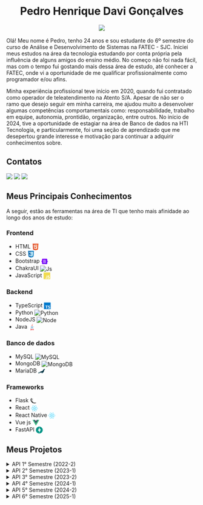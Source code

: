 <h1 align="center"> Pedro Henrique Davi Gonçalves </h1>


<p align="center">
  <img src="./Arquivos/Foto-portifolio.jpg" width="320"/>
</p>

Olá! Meu nome é Pedro, tenho 24 anos e sou estudante do 6º semestre do curso de Análise e Desenvolvimento de Sistemas na FATEC - SJC. Iniciei meus estudos na área da tecnologia estudando por conta própria pela influência de alguns amigos do ensino médio. No começo não foi nada fácil, mas com o tempo fui gostando mais dessa área de estudo, até conhecer a FATEC, onde vi a oportunidade de me qualificar profissionalmente como programador e/ou afins.

Minha experiência profissional teve início em 2020, quando fui contratado como operador de teleatendimento na Atento S/A. Apesar de não ser o ramo que desejo seguir em minha carreira, me ajudou muito a desenvolver algumas competências comportamentais como: responsabilidade, trabalho em equipe, autonomia, prontidão, organização, entre outros.
No início de 2024, tive a oportunidade de estagiar na área de Banco de dados na HTI Tecnologia, e particularmente, foi uma seção de aprendizado que me desepertou grande interesse e motivação para continuar a adquirir conhecimentos sobre.



## Contatos
<div>
<a href="https://www.linkedin.com/in/pedrohdavi"target="_blank"><img src="https://img.shields.io/badge/-LinkedIn-%230077B5?style=for-the-badge&logo=linkedin&logoColor=white" target="_blank"></a>
<a href="mailto:pedro.henrique04896@gmail.com"target="_blank"><img src="https://img.shields.io/badge/Gmail-D14836?style=for-the-badge&logo=gmail&logoColor=white" target="_blank"></a>
<a href="https://github.com/PedrohDavi"><img src = "https://img.shields.io/badge/github-%23121011.svg?style=for-the-badge&logo=github&logoColor=white"/></a>
</div>

## Meus Principais Conhecimentos

A seguir, estão as ferramentas na área de TI que tenho mais afinidade ao longo dos anos de estudo:

### Frontend
- HTML <img align="center" alt="HTML" height="18" width="18" src="https://raw.githubusercontent.com/devicons/devicon/master/icons/html5/html5-original.svg">
- CSS <img align="center" alt="CSS" height="18" width="18" src="https://raw.githubusercontent.com/devicons/devicon/master/icons/css3/css3-original.svg">
- Bootstrap <img align="center" alt="Js" height="18" width="18" src="https://github.com/devicons/devicon/blob/master/icons/bootstrap/bootstrap-original.svg">
- ChakraUI <img align="center" alt="Js" height="18" width="18" src="./Arquivos/Icons/icons8-chakra-ui.svg">
- JavaScript <img align="center" alt="Js" height="18" width="18" src="https://raw.githubusercontent.com/devicons/devicon/master/icons/javascript/javascript-plain.svg">

### Backend
- TypeScript <img align="center" alt="Ts" height="18" width="18" src="https://raw.githubusercontent.com/devicons/devicon/master/icons/typescript/typescript-plain.svg">
- Python <img align="center" alt="Python" height="18" width="18" src="https://cdn.jsdelivr.net/gh/devicons/devicon@latest/icons/python/python-original.svg" />
- NodeJS <img align="center" alt="Node" height="18" width="18" src="https://cdn.jsdelivr.net/gh/devicons/devicon@latest/icons/nodejs/nodejs-plain-wordmark.svg" />
- Java <img align="center" alt="Java" height="18" width="18" src="https://github.com/devicons/devicon/blob/master/icons/java/java-original-wordmark.svg">

### Banco de dados
- MySQL <img align="center" alt="MySQL" height="18" width="18" src="https://cdn.jsdelivr.net/gh/devicons/devicon@latest/icons/mysql/mysql-original.svg" />
- MongoDB <img align="center" alt="MongoDB" height="18" width="18" src="https://cdn.jsdelivr.net/gh/devicons/devicon@latest/icons/mongodb/mongodb-original.svg" />
- MariaDB <img align="center" alt="MariaDB" height="18" width="18" src="https://github.com/devicons/devicon/blob/master/icons/mariadb/mariadb-original.svg" />

### Frameworks
- Flask <img align="center" alt="Flask" height="18" width="18" src="https://github.com/devicons/devicon/blob/master/icons/flask/flask-original.svg" />
- React <img align="center" alt="React" height="18" width="18" src="https://github.com/devicons/devicon/blob/master/icons/react/react-original.svg" />
- React Native <img align="center" alt="React Native" height="18" width="18" src="https://github.com/devicons/devicon/blob/master/icons/react/react-original.svg" />
- Vue js <img align="center" alt="Vue js" height="18" width="18" src="https://github.com/devicons/devicon/blob/master/icons/vuejs/vuejs-original.svg" />
- FastAPI <img align="center" alt="FastAPI" height="18" width="18" src="https://github.com/devicons/devicon/blob/master/icons/fastapi/fastapi-original.svg" />

## Meus Projetos

<details> 
<summary>API 1° Semestre (2022-2)</summary>
<br>

### Projeto Suportfy
<br>

O primeiro projeto realizado ao longo do curso foi um desafio proposto pela própria FATEC-SJC. A instituição exerceu o papel de empresa parceira e tivemos como nosso cliente final o professor Antônio Egydio São Tiago Graça, que foi muito importante para o aprendizado sobre como funciona a relação com um cliente.

O objetivo do projeto proposto visa a identificação de problemas em computadores dos laborátórios de informática da FATEC-SJC, e a partir disso, realizar abertura de chamados internos para que as correções sejam aplicadas de forma mais rápida e efetiva.

Suportfy foi o nome dado a aplicação feita pela minha equipe (Equipe Alpha), que trouxe uma aplicação web simples e intuitiva capaz de visualizar todos os laboratórios de informática e seus computadores, abrir chamados e encaminhá-los por e-mail para a área responsável e editar layouts, tornando a manipulação de máquinas mais prática.


<h3>Github do projeto</h3>

[GitHub](https://github.com/EquipeAlpha1/suportfyAPI)


### Tecnologias Utilizadas

As tecnologias utilizadas nesse projeto foram as seguintes:

* HTML e CSS - Principais recursos no desenvolvimento Frontend;
* BootStrap - Biblioteca que serviu para estilização e padronização das interfaces desenvolvidas;
* JavaScript - Recurso usado no Frontend que tornou as páginas do projeto mais interativas;
* Flask - Framework utilizado para facilitar a integração das tecnologias do software;
* Python - Linguagem de programação que atuou no Backend do software;
* SQLite - Banco de dados relacional de uso simples que foi capaz de salvar os dados dos laboratórios e das máquinas, assim como suas alterações.


<h3>Contribuições Pessoais</h3>
<br>
  
* Atuação no time de desenvolvimento, contribuindo com a construção e estilização de páginas. Em todos os códigos, busquei manter o HTML o mais semântico possível para facilitar a compreensão e manutenção do código;
* Responsável pela tela inicial, incluindo instruções sobre o funcionamento do software. O uso da tecnologia Bootstrap foi essencial, para componentes personalizados e reutilizáveis;
* Implementação do componente header com menu de navegação;
* Responsável por toda a documentação do projeto, incluindo o README.
 
Nota: Inicialmente, realizava commits diretamente pela conta do projeto, posteriormente entendi que não é uma boa prática.


### Hard Skills
As hard skills que mais desenvolvi com o projeto foram:

* HTML e CSS - uso com ajuda dos integrantes e professores;
* JavaScript - Faço com autonomia;
* BootStrap - Faço com autonomia.


### Soft Skills
As soft skills quem me ajudaram no projeto foram:

* Organização - Muito importante pra mim, pois a ordem de realização das tarefas precisou ser distribuída de maneira assertiva para que nenhuma parte do desenvolvimento do grupo fosse comprometida, tanto na documentação como no código. Na terceira sprint, essa softskill se tornou essencial devido ao número de tarefas e seus determinados esforços que eram altos, mantendo a organização conseguimos finalizar a maior parte da API;

* Trabalho em equipe - Essencial para o sucesso do projeto, porque cada integrante trabalha de uma forma e tem determinado nível de conhecimento, as reuniões e conversas individuais com os demais desenvolvedores ajudaram de maneira significante na divisão de tarefas e esforços. Além disso, buscar o auxilio de integrantes com mais conhecimento e experiência foi determinante para conclusão de minhas tarefas, por exemplo, no início tive muita dificuldade em aplicar o bootstrap no desenvolvimento frontend, então com a ajuda do PO pude entender e aprender como a tecnologia é aplicada de forma responsiva no desenvolvimento web;

* Resilência - Soft skill extremamente necessária, principalmente após a primeira entrega, onde tivemos um feedback negativo do cliente. Serviu de motivação e para entendimento do que precisaria ser mudado, a resilência me ajudou a levar esse feedback como uma oportunidade de melhorar nos quesitos desenvolvimento e apresentação ao cliente. 

</details>

<details>
<summary>API 2° Semestre (2023-1)</summary>
<br>

### Projeto Agis
<br>

No segundo semestre do curso, a "empresa parceira" foi novamente a própria FATEC-SJC com o professor Giuliano Araujo Bertoti sendo o cliente, e o desafio proposto foi uma ferramenta de gerenciamento escolar, visando otimizar a organização de um professor em relação a seus alunos, no que diz respeito a atividades, trabalhos e provas.

A solução apresentada pela Equipe Alpha, foi uma ferramenta desktop que exibe de forma objetiva informações sobre atividades e pendências de alunos que ainda não atenderam determinada demanda do professor. O software desenvolvido, não tem a necessidade de conexão com a internet, pois o cenário apresentado pelo cliente propôs que não fosse necessário devido a baixa qualidade da mesma no contexto. Com a solução apresentada, o usuário é capaz de cadastrar escolas, turmas, alunos e atividades, além disso também é possível visualizar os alunos que ainda não entregaram determinada atividade.

<h3>Github do projeto</h3>

[GitHub](https://github.com/EquipeAlpha1/Agis)

### Tecnologias Utilizadas

As tecnologias utilizadas nesse projeto foram as seguintes:

* Java - Linguagem de programação usada no front e backend;
* MySQL - Banco de dados relacional usado na aplicação;
* Astah - Ferramenta usada para fazer diagrama UML, modelagem do Backend;
* Jira - Gerenciamento de tarefas do grupo;
* Figma - Prototipação das interfaces de usuário;
* Intellij IDEA - IDE usada pra desenvolvimento.


<h3>Contribuições Pessoais</h3>
* Atuei na modelagem inicial do diagrama UML, que se mostrou muito importante no desenvolvimento do projeto, pois todas as interações relacionadas ao backend, seguiram a estrutura apresentada no diagrama;
* Participei da modelagem do Banco de dados, visando armazenar apenas o necessário no contexto da aplicação. A escolha do Banco de dados MySQL, se deu por conta da compatibilidade e facilidade da implementação no software;
* Criei as páginas de cadastro de escola, turma e aluno, para isso foi utilizado Java Swing que visou priorizar mais a funcionalidade das interfaces do que a estilização, pois as telas do usuário são simples, porém intuitivas para uso;
* Nessa API também pude participar na escolha das tecnologias utilizadas e na avaliação de como essas seriam benéficas ao grupo. Optar por Java Swing, se mostrou eficiente, pois trouxe mais facilidade no uso com a IDE escolhida e na visulização das interfaces do frontend, consequentemente melhorou a produtividade na criação das telas de usuário.


### Hard Skills
As hard skills que mais desenvolvi com o projeto foram:

* Java - Faço com autonomia;
* Modelagem UML - Faço com autonomia;
* Modelagem BD - Faço com autonomia;
* Versionamento de código (Git) - Faço com autonomia.

### Soft Skills
As soft skills quem me ajudaram no projeto foram:

* Autonomia - Devido a algumas ausências importantes com relação a API anterior, foi necessário realizar muitas das tarefas de forma autônoma, com isso muitas video aulas e conversas com o professor da matéria relacionada, foram necessárias e ajudaram de forma significativa;
* Proatividade - Com um grupo menor do que o anterior, precisei mostrar atitude de se colocar a disposição para que a produtividade do trabalho não fosse afetada, visto que a carga de tarefas seria maior;
* Assertividade - A assertividade foi essencial no momento de tomar decisões rápidas e claras durante a execução do projeto, principalmente no início quando foi necessário definir as tecnlogias a serem utilizadas. Saber comunicar de forma objetiva e precisa tanto problemas quanto soluções ajudou a manter o foco da equipe, garantindo que o andamento das tarefas fosse eficiente e que as expectativas do cliente fossem atendidas.
</details>

<details> 
<summary>API 3° Semestre (2023-2)</summary>
<br>

### Projeto SOGAP
<br>

A terceira API foi realizada com a equipe BuzzTech e teve como cliente a empresa Ionic Health, que atua no ramo da saúde, especificamente com exames de imagem. A organização propôs o desafio de desenvolver uma solução para gerenciamento de processos e auditorias, visando manter o controle e a organização dos mesmos e permitir o acompanhamento de cada etapa de determinado processo, garantindo assim o cumprimento dos prazos de clientes externos. A ideia de tal software, surgiu da necessidade de obter mais organização dos processos, pois por serem extremamente burocráticos, demandam um controle sobre cada etapa de detreminada requisição do cliente, tudo isso precisa estar devidamente documentado para possíveis correções ou mudanças sobre os processos.

Com isso, desenvolvemos uma aplicação web capaz de criar, monitorar e registrar cada etapa dos processos regulatórios necessários para a Ionic Health. O ponto focal do projeto foi facilitar ao máximo a experiência do usuário, com interfaces intuitivas e de fácil acesso, visto que os processos a serem registrados já são de alta complexidade, segundo o cliente.


<h3>Github do projeto</h3>

[Github](https://github.com/BuzzTech-API/API_ADS_3SEMESTRE_2023.2)


### Tecnologias Utilizadas

As tecnologias utilizadas nesse projeto foram as seguintes:

* React - Framework usado para desenvolvimento Frontend;
* Chakra UI - Principal biblioteca usada para estilização do Frontend;
* TypeScript - Linguagem de programação para desenvolvimento Frontend;
* FastAPI - Ferramenta usada para testar as rotas Backend;
* Python - Linguagem de programação para desenvolvimento Backend;
* PostgreSQL - Banco de dados reacional usado na aplicação.


<h3>Contribuições Pessoais</h3>

* Nessa API pude compreender muito sobre outras formas de estilização e estruturação do frontend, isso porque além de usar o framework React, toda a construção dos componentes foi baseada na biblioteca Chakra UI.
* Minha principal contribuição foi codificando telas e modais, necessários para interação do usuário com outras partes da aplicação;
* O projeto em si, por se assemelhar muito ao software Trello, se mostrou desafiador na questão de layout, pois são diversos boxes que abrem outros componentes como modais, acordions e entre outros. Também pude trabalhar na estilização de todos esses componentes, inclusive no layout geral do software, aplicando boas prática de UI, visto que o software é de complexa utilização para usuários comuns.


### Hard Skills
As hard skills que mais desenvolvi com o projeto foram:

* HTML e CSS - Faço com autonomia;
* React - Faço com autonomia;
* Chakra UI - Faço com autonomia.


### Soft Skills
As soft skills quem me ajudaram no projeto foram:

* Trabalho em equipe - Essa softskill foi desenvolvida por dois principais motivos, primeiro devido a relação de dependência entre tarefas e segundo por aceitar a ajuda de outros integrantes que possuem mais experiência no desenvolvimento web. Precisei terminar minhas tarefas com tempo hábil para que meus componentes pudessem fazer requisições para outras partes do projeto;

* Comunicação - Uma característica comportamental básica, porém essencial. Através da comunicação com o grupo (especialmente com o PO), me ajudou a entender de fato como determinada tarefa devia ser realizada e quais as características necessárias para validação do cliente, diversas vezes precisei entrar em ligação com o PO para seber se o caminho seguido estava correto, isso ajudou nas entregas feitas em conformidade com o prototipado anteriormente.

</details>

<details>
<summary>API 4° Semestre (2024-1)</summary>
<br>
  
### Projeto Synergy
<br>

O projeto foi desenvolvido em parceria com a SIATT, uma empresa de grande renome no setor aeroespacial, reconhecida por sua atuação na fabricação de mísseis para a Marinha Brasileira. A SIATT buscava uma solução eficiente para o gerenciamento de reuniões entre seus colaboradores, atendendo às demandas de comunicação e organização, especialmente em um cenário corporativo de alta complexidade.

O problema proposto pela SIATT envolvia a dificuldade em centralizar e automatizar a gestão de reuniões que são realizadas diariamente pela empresa, tanto presenciais quanto virtuais. A empresa enfrentava desafios na organização de salas físicas, na criação e gestão de reuniões online, e na identificação de participantes de forma eficiente. Havia também a necessidade de integração com a API do Zoom, para automatizar o agendamento de reuniões, gerenciamento de usuários e controle de horários e locais, facilitando a participação dos colaboradores de diferentes locais e contextos.

Como solução, foi entregue um software robusto que integra diretamente com a API do Zoom, permitindo a criação e gestão de salas de reuniões, identificação dos usuários e o agendamento dinâmico de reuniões, seja para encontros presenciais ou virtuais. O sistema permitia uma visão clara de horários, participantes e locais, além de oferecer notificações automáticas para os envolvidos. Isso garantiu maior agilidade e organização nos processos de reuniões da SIATT, reduzindo problemas logísticos e aumentando a eficiência operacional.

<h3>Github do projeto</h3>

[GitHub](https://github.com/BuzzTech-API/API_ADS_4SEMESTRE_2024.1)

### Tecnologias Utilizadas

As tecnologias utilizadas nesse projeto foram as seguintes:

* React - Principal tecnologia usada no frontend para criação de componentes, páginas, entre outras funcionalidades;
* Docker - Utilizado para manter a aplicação independente, gerenciando cada parte do software em containers separados;
* Figma - Usado para prototipação do frontend do software;
* MySQL - Banco de dados relacional usado para salvar informações de salas, usuários e reuniões;
* Chakra-UI - Biblioteca usada no frontend para facilitar a utilização de componentes personalizados;
* NestJS - Tecnologia usada para trabalhar com microservices na aplicação;
* NextJS - Framework backend que foi útil para criação de rotas e gerenciar API do Zoom.


<h3>Contribuições Pessoais</h3>

Neste projeto, minha principal contribuição foi o desenvolvimento de todos os componentes de botões e a criação de formulários para o agendamento e gestão de salas físicas, virtuais e híbridas. Utilizando React como tecnologia principal, criei botões reutilizáveis e altamente customizáveis, com diferentes variações de estilo e comportamento, de acordo com as necessidades do sistema. Os botões foram projetados de forma modular, permitindo que fossem facilmente incorporados em diversos fluxos da aplicação, como em formulários, painéis de controle e telas de confirmação.

Além dos botões, também atuei na construção de formulários que permitiam a criação e gerenciamento de diferentes tipos de reuniões. Cada formulário foi desenvolvido com o objetivo de proporcionar uma experiência de uso clara e intuitiva, integrando campos específicos de reuniões físicas, virtuais (integradas com a API do Zoom) e híbridas.

A validação dos dados e a conexão dos campos do formulário ao backend, utilizando MySQL e Next.js, foi uma das partes mais críticas, garantindo que as informações inseridas fossem corretamente armazenadas e recuperadas para futuras interações.

A escolha por componentes modulares e formulários conectados ao backend foi justificada pela necessidade de escalabilidade e manutenção. Utilizando React, consegui criar uma base sólida de componentes que poderiam ser reutilizados em outras partes do sistema, reduzindo o esforço de desenvolvimento e aumentando a consistência da interface. A integração direta com o backend também foi fundamental para garantir a integridade dos dados e a comunicação eficiente entre frontend e backend.

### Hard Skills

As hard skills que mais desenvolvi com o projeto foram:

* React - uso com autonomia.
* Docker - uso com ajuda de integrantes;
* Chakra-UI - uso com autonomia.

### Soft Skills

As soft skills quem me ajudaram no projeto foram:

* Organização - Fundamental ao longo do projeto, já que precisei equilibrar as atividades acadêmicas com o desenvolvimento do software. Desenvolvi um cronograma pessoal para gerenciar meu tempo entre as sprints e as demandas do curso. Isso foi crucial para garantir que as entregas fossem realizadas dentro dos prazos, sem comprometer a qualidade do projeto. Além disso, a organização me ajudou a priorizar tarefas críticas, como a integração do front com o backend, garantindo um fluxo contínuo de trabalho.

* Trabalho em equipe – No projeto, o trabalho em equipe foi essencial principalmente para que eu pudesse entender, junto aos integrantes responsáveis pelo backend, como os dados estavam sendo armazenados no banco de dados. Essa troca foi crucial para que eu conseguisse integrar corretamente o formulário no frontend, garantindo que os dados fossem enviados de forma adequada para a API. Colaborei ativamente com o time sempre questionando sobre como alinhar a estrutura dos dados, esclarecer dúvidas sobre os endpoints e ajustar o envio das informações conforme as validações definidas no backend. Essa interação direta evitou erros de comunicação, retrabalho e contribuiu para uma integração fluida entre as duas partes do sistema.

</details>

<details>
<summary>API 5° Semestre (2024-2)</summary>
<br>
  
### Projeto ClimaTrack
<br>

A quinta API foi um desafio proposto pela Kersys, empresa que atua na área de gestão florestal, oferecendo sistemas específicos para o produtor rural que visa maximizar a análise de dados para determinado local. 

Muitas vezes, o produtor rural não tem dados precisos relacionados às alterações climáticas de um local que pretende fazer o plantio ou que já possui uma colônia. Isso dificulta a produção a longo prazo, pois mesmo que tenha dados do presente, não é possível saber como o clima do local irá variar com o tempo. Outro fator relevante com relação a análise climática, é o fato de que em muitos locais não possuem conexão estável com a internet, fazendo com que o produtor tenha dados imprecisos ou desatualizados dependendo do equipamento utilizado.

Pensando nisso, a Kersys nos propôs um software que seja capaz de acompanhar o histórico das variações das informações climáticas de um determinado local. O usuário também deve poder cadastrar suas áreas e acompanhar as mudanças que ocorrem sobre dois aspectos: pluviosidade e temperatura. Como solução, implementamos uma aplicação mobile que através de uma API externa, é capaz de acompanhar o histórico de variação de pluviosidade e temperatura de acordo com a entrada do usuário. O produtor, também é capaz de cadastrar áreas que possui lavoura com base na latitude e longitude do local que é obtida através de um mapa de fácil navegação. O aplicativo também funciona sem conexão com a internet, dando mais flexibilidade ao usuário na escolha da área analisada.


<h3>Github do projeto</h3>

[GitHub](https://github.com/BuzzTech-API/API_ADS_5SEMESTE_2024.2)

### Tecnologias Utilizadas

As tecnologias utilizadas nesse projeto foram as seguintes:

* React Native- Tecnologia utilizada para desenvolvimento frontend mobile;
* Figma - Usado para prototipação do frontend do software;
* Python - Linguagem de programação para desenvolvimento Backend;
* TypeScript - Linguagem de programação para desenvolvimento Frontend;
* FastAPI - Ferramenta usada para testar as rotas Backend;
* Firebase - Banco de dados usado para salvar informações de áreas do usuário e plantações.


<h3>Contribuições Pessoais</h3>

O projeto como um todo, demandou grande contribuição no desenvolvimento frontend, pois os principais componentes se relacionavam aos dados buscados da API externa que utilizamos. Nesse aspecto pude contribuir significativamente na visualização dos dados de temperatura e pluviosidade de uma determinada área ao longo do tempo. Na primeira entrega, os dados eram mostrados de uma forma simples e o usuário precisa usar o scroll para visualizar todos os dados requisitados, posteriormente isso mudo para dois gráficos (temperatura e pluviosidade), facilitando assim a análise de variação para o usuário. 

Para montar os gráficos, foi essecial entender funções que outros integrantes haviam feito no projeto, pois foi usada uma função que pega os dados da API formatados para que pudessem ser inseridos no gráfico e também foi preciso entender como os componentes precisavam estar para que fossem inseridos em uma tela do usuário.


### Hard Skills

As hard skills que mais desenvolvi com o projeto foram:

* React Native - uso com autonomia.
* TypeScript - uso com autonomia;
* FastAPI - uso com autonomia.

### Soft Skills

As soft skills quem me ajudaram no projeto foram:

* Trabalho em equipe - Se mostrou muito importante porque na primeira entrega, o gráfico que havia feito ainda não integrava com os dados do backend, então com a ajuda do PO pude fazer a visualização simples para que pudesse ser apresentada ao cliente e depois a visualização no gráfico com os dados reais.
* Adaptabilidade - Mesmo já tendo trabalho com o desenvolvimento frontend com React, algumas coisas são diferentes no React Native, então foi necessário se adaptar de forma gradativa para que os mesmo conceitos pudessem ser usados para uma aplicação mobile, principalmente no que diz respeito a tags e responsividade das telas e componentes.

</details>

<details>
<summary>API 6° Semestre (2025-1)</summary>
<br>
  
### Projeto Auxia
<br>

Nessa API, a empresa parceira foi a Dom Rock, que atua no ramo de Big Data e Inteligência Artificial, fornecendo soluções para integração, análise e gerenciamento de grandes volumes de dados. Suas plataformas são voltadas para empresas, com foco na automação de decisões e melhoria de processos.

O projeto surgiu a partir da necessidade de cuidadores de pessoas com Alzheimer obterem respostas rápidas e assertivas sobre como agir em determinadas situações com os pacientes. No entanto, um problema recorrente no uso de modelos de linguagem (LLMs) é que, muitas vezes, as respostas geradas a partir de um prompt isolado carecem de contexto — o que pode levar a respostas imprecisas ou que não condizem com a realidade, especialmente em cenários sensíveis como o cuidado com pacientes com Alzheimer.

Na sexta API, o desafio proposto foi desenvolver uma aplicação web capaz de avaliar respostas fornecidas por LLMs, com o objetivo de melhorar seu desempenho por meio de feedback humano. A ferramenta permite enviar um mesmo prompt simultaneamente para dois modelos de linguagem por meio de API, exibir as respostas obtidas e possibilitar que o usuário avalie cada uma separadamente, escolha a que considerar melhor e justifique sua decisão. Todos os dados coletados são armazenados em um banco de dados, servindo de base para futuros processos de retreinamento e aprimoramento dos modelos.

A solução desenvolvida pela equipe consistiu em uma plataforma com uma interface de chat que viabiliza interações simultâneas com dois LLMs (sem que o usuário saiba quais são), permitindo uma comparação imparcial e baseada na experiência do usuário. Com isso, busca-se não apenas aprimorar os modelos, mas também garantir respostas mais contextuais e adequadas a cenários reais, como o cuidado de pessoas com Alzheimer.


<h3>Github do projeto</h3>

[GitHub](https://github.com/BuzzTech-API/API_ADS_6SEMESTE_2025.1)

### Tecnologias Utilizadas

As tecnologias utilizadas nesse projeto foram as seguintes:

* Vue.js- Tecnologia utilizada para desenvolvimento frontend ;
* Figma - Usado para prototipação do frontend do software;
* Python - Linguagem de programação para desenvolvimento Backend utilizado junto ao FastAPI;
* TypeScript - Linguagem de programação para desenvolvimento Frontend;
* MongoDB - Banco de dados usado para exportação de dados;
* ChromaDB - Banco de dados usado para armazenar alguns trechos vetorizados que seriam utilizados para melhorar futuros prompts do usuário.


<h3>Contribuições Pessoais</h3>

Minhas contribuições no projeto estiveram focadas no desenvolvimento frontend, utilizando o framework Vue para criar uma interface coesa, funcional e intuitiva. Desenvolvi diversos componentes reutilizáveis, como campos de input, botões, caixas de conteúdo e modais, que garantiram consistência visual e facilitaram a manutenção da interface.

Implementei também modais de confirmação para ações críticas, assegurando que o usuário pudesse tomar decisões com mais segurança. Fui responsável pela página de conclusão apresentada ao final do processo de avaliação, proporcionando um encerramento claro à jornada do usuário.

Além disso, desenvolvi a lógica de redefinição de senha com critérios de segurança voltados para administradores, e realizei a configuração das rotas de navegação entre páginas, garantindo uma experiência fluida e alinhada ao fluxo da aplicação.


### Hard Skills

As hard skills que mais desenvolvi com o projeto foram:

* Vue.js - uso com autonomia;
* TypeScript - uso com autonomia.

### Soft Skills

As soft skills quem me ajudaram no projeto foram:

* Autonomia - Durante o desenvolvimento do projeto, a autonomia foi fundamental para que eu pudesse conduzir minhas tarefas com eficiência e confiança. Por exemplo, ao desenvolver os componentes em Vue e configurar as rotas de redirecionamento, precisei tomar decisões técnicas por conta própria, sem depender de validações constantes. Essa independência me permitiu manter um bom ritmo de trabalho, encontrar soluções para os desafios que surgiram e contribuir de forma consistente com o avanço do projeto.
* Responsabilidade coletiva - A responsabilidade coletiva foi essencial ao longo do projeto, especialmente na integração das minhas entregas com o restante do sistema. Ao desenvolver funcionalidades como os modais de confirmação e a página de conclusão após a avaliação, tive o cuidado de seguir os padrões definidos pelo time, garantindo que o comportamento e o visual estivessem alinhados com o restante da aplicação. Além disso, mantive uma comunicação constante com os colegas para ajustar detalhes técnicos e funcionais, ciente de que meu trabalho impactaria diretamente na experiência final do usuário e na fluidez do sistema como um todo.
* Pensamento crítico - O pensamento crítico foi indispensável em momentos que exigiam mais do que apenas implementar funcionalidades. Um exemplo claro foi ao desenvolver a lógica de redefinição de senha para o administrador. Analisei diferentes critérios de segurança e considerei possíveis falhas que poderiam comprometer o acesso ao sistema. Em vez de apenas seguir uma estrutura básica, questionei o que tornaria o processo mais seguro e intuitivo para o usuário. Da mesma forma, ao implementar os modais de confirmação, avaliei situações em que a ausência de uma confirmação poderia causar ações irreversíveis, o que me levou a propor melhorias na experiência e na proteção das operações.

</details>


